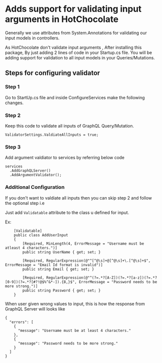 # Adds support for validating input arguments in HotChocolate

Generally we use attributes from System.Annotations for validating our input models in controllers.

As HotChocolate don't validate input arguments , After installing this package, By just adding 2 lines of code in your Startup.cs file. You will be adding support for validation to all input models in your Queries/Mutations.


## Steps for configuring validator


### Step 1
Go to StartUp.cs file and inside ConfigureServices make the following changes.

### Step 2
Keep this code to validate all inputs of GraphQL Query/Mutation.
```
ValidatorSettings.ValdiateAllInputs = true;
```


### Step 3
Add argument valdiator to services by referring below code
```
services
  .AddGraphQLServer()
  .AddArgumentValidator();
```


### Additional Configuration
If you don't want to valdiate all inputs then you can skip step 2 and follow the optional step i.e

Just add `Validatable` attribute to the class u defined for input.

Ex:
```
    [Validatable]
    public class AddUserInput
    {
        [Required, MinLength(4, ErrorMessage = "Username must be atleast 4 characters.")]
        public string UserName { get; set; }

        [Required, RegularExpression(@"^[^@\s]+@[^@\s]+\.[^@\s]+$", ErrorMessage = "Email Id format is invalid")]
        public string Email { get; set; }

        [Required, RegularExpression(@"^(?=.*?[A-Z])(?=.*?[a-z])(?=.*?[0-9])(?=.*?[#?!@$%^&*-]).{8,}$", ErrorMessage = "Password needs to be more strong.")]
        public string Password { get; set; }
    }
```


When user given wrong values to input, this is how the response from GraphQL Server will looks like
```
{
  "errors": [
    {
      "message": "Username must be at least 4 characters."
    },
    {
      "message": "Password needs to be more strong."
    }
  ]
}
```
